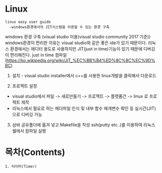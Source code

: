 # Linux
    linux easy user guide
      -windows환경에서의 JIT시스템을 이용할 수 있는 환경 구축

windows 환경 구축 (visual studio 이용(visual studio community 2017 기준))
  windows환경이 편리한 이유는 visual studio와 같은 좋은 ide가 있기 때문이다.
  리눅스 환경에서는 에디터 용도로 사용하지만 JIT(just in time)기능이 있기 때문에 디버깅이 편리해진다. 
    just in time 컴파일 (https://ko.wikipedia.org/wiki/JIT_%EC%BB%B4%ED%8C%8C%EC%9D%BC)
  
  1. 설치
    - visual studio installer에서 c++를 사용한 linux개발을 클릭해서 다운로드
  
  2. 프로젝트 설정
   - visual studio에서 파일 -> 새로만들기 -> 프로젝트 -> 플랫폼간 -> linux 로 프로젝트 제작
   - 리눅스에서 필요로 하는 헤더파일 인식 및 내부 함수 매개변수 확인 등 실시간(JIT)으로 디버깅 가능
  
  3. 삼바 공유폴더에 옮겨 넣고 Makefile을 작성
    ssh(putty etc..)를 이용하여 리눅스 쉘에서 컴파일 실행

# 목차(Contents)

    1. 타이머(Timer)

